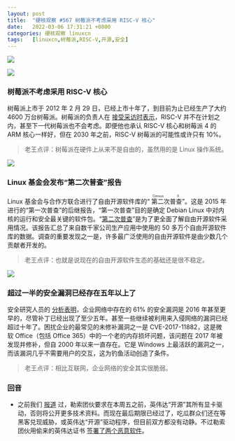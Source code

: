 ```yaml
---
layout: post
title:	"硬核观察 #567 树莓派不考虑采用 RISC-V 核心"
date:	2022-03-06 17:31:21 +0800 
categories:	硬核观察 linuxcn 
tags:	[linuxcn,树莓派,RISC-V,开源,安全]
---
```



![](/Asserts/Images//attachment/album/202203/06/173001ngbf32vpfro6prp8.jpg)


![](/Asserts/Images//attachment/album/202203/06/173010ok878kj2dfq2ywdw.jpg)


### 树莓派不考虑采用 RISC-V 核心


树莓派上市于 2012 年 2 月 29 日，已经上市十年了，到目前为止已经生产了大约 4600 万台树莓派。树莓派的负责人在 [接受采访时表示](https://www.theregister.com/2022/02/28/pi_at_10/)，RISC-V 并不在计划之内，甚至下一代树莓派也不会考虑。即便他也承认 RISC-V 核心和树莓派 4 的 ARM 核心一样好，但在 2030 年之前，RISC-V 树莓派的可能性或许只有 10%。



> 
> 老王点评：树莓派在硬件上从来不是自由的，虽然用的是 Linux 操作系统。
> 
> 
> 


![](/Asserts/Images//attachment/album/202203/06/173037tdc4dmq2bftudry4.jpg)


### Linux 基金会发布“第二次普查”报告


Linux 基金会与合作方联合进行了自由开源软件库的“<ruby> 第二次普查 <rt>  Census II </rt></ruby>”。这是 2015 年进行的“第一次普查”的后继报告，“第一次普查”目的是确定 Debian Linux 中对内核的运行和安全最关键的软件包。“[第二次普查](https://www.linuxfoundation.org/tools/census-ii-of-free-and-open-source-software--application-libraries/)”是为了更全面了解自由开源软件采用情况。该报告汇总了来自数千家公司生产应用中使用的 50 多万个自由开源软件库的数据。调查的重要发现之一是，许多最广泛使用的自由开源软件是由少数几个贡献者开发的。



> 
> 老王点评：也就是说现在的自由开源软件生态的基础还是很不稳定。
> 
> 
> 


![](/Asserts/Images//attachment/album/202203/06/173054wx7ldh99jhpzu9qj.jpg)


### 超过一半的安全漏洞已经存在五年以上了


安全研究人员的 [分析表明](https://www.zdnet.com/article/these-old-security-vulnerabilities-are-creating-new-opportunities-for-hackers/)，企业网络中存在的 61% 的安全漏洞是 2016 年甚至更早的，尽管补丁已经出现了至少五年。甚至一些继续被利用来入侵网络的漏洞已经超过十年了。困扰企业的最常见的未修补漏洞之一是 CVE-2017-11882，这是微软 Office（包括 Office 365）中的一个老的内存损坏问题，该问题在 2017 年被发现并修补，但自 2000 年以来一直存在。它是 Windows 上最活跃的漏洞之一，而该漏洞几乎不需要用户的交互，这为钓鱼活动创造了条件。



> 
> 老王点评：相比互联网，企业网络的安全其实很脆弱。
> 
> 
> 


### 回音


* 之前我们 [报道](/article-14321-1.html) 过，勒索团伙要求在本周五之前，英伟达“开源”其所有显卡驱动，否则将公开更多技术资料。而现在最后期限已经过了，吃瓜群众们还在等黑客兑现威胁，或英伟达“开源”驱动程序，但目前双方都没有动静。不过勒索团伙用偷来的英伟达证书 [签署了两个恶意软件](https://www.bleepingcomputer.com/news/security/malware-now-using-stolen-nvidia-code-signing-certificates/)。
